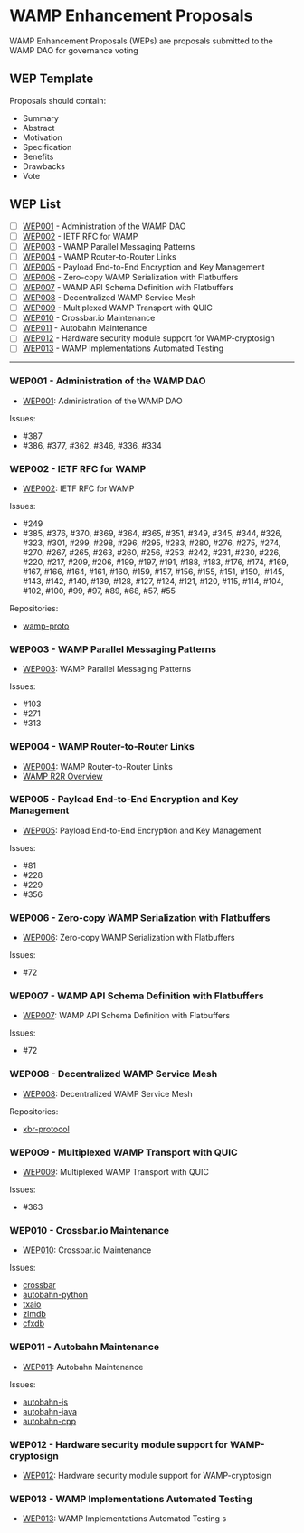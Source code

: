 # WAMP Enhancement Proposals

WAMP Enhancement Proposals (WEPs) are proposals submitted to the WAMP DAO
for governance voting

## WEP Template

Proposals should contain:

* Summary
* Abstract
* Motivation
* Specification
* Benefits
* Drawbacks
* Vote

## WEP List

* [ ] [WEP001](wep001/README.md) - Administration of the WAMP DAO
* [ ] [WEP002](wep002/README.md) - IETF RFC for WAMP
* [ ] [WEP003](wep003/README.md) - WAMP Parallel Messaging Patterns
* [ ] [WEP004](wep004/README.md) - WAMP Router-to-Router Links
* [ ] [WEP005](wep005/README.md) - Payload End-to-End Encryption and Key Management
* [ ] [WEP006](wep006/README.md) - Zero-copy WAMP Serialization with Flatbuffers
* [ ] [WEP007](wep007/README.md) - WAMP API Schema Definition with Flatbuffers
* [ ] [WEP008](wep008/README.md) - Decentralized WAMP Service Mesh
* [ ] [WEP009](wep009/README.md) - Multiplexed WAMP Transport with QUIC
* [ ] [WEP010](wep010/README.md) - Crossbar.io Maintenance
* [ ] [WEP011](wep011/README.md) - Autobahn Maintenance
* [ ] [WEP012](wep012/README.md) - Hardware security module support for WAMP-cryptosign
* [ ] [WEP013](wep013/README.md) - WAMP Implementations Automated Testing

---------

### WEP001 - Administration of the WAMP DAO

* [WEP001](wep001/README.md): Administration of the WAMP DAO

Issues:

* #387
* #386, #377, #362, #346, #336, #334


### WEP002 - IETF RFC for WAMP

* [WEP002](wep002/README.md): IETF RFC for WAMP

Issues:

* #249
* #385, #376, #370, #369, #364, #365, #351, #349, #345, #344, #326, #323, #301, #299, #298, #296, #295, #283, #280, #276, #275, #274, #270, #267, #265, #263, #260, #256, #253, #242, #231, #230, #226, #220, #217, #209, #206, #199, #197, #191, #188, #183, #176, #174, #169, #167, #166, #164, #161, #160, #159, #157, #156, #155, #151, #150,, #145, #143, #142, #140, #139, #128, #127, #124, #121, #120, #115, #114, #104, #102, #100, #99, #97, #89, #68, #57, #55

Repositories:

* [wamp-proto](https://github.com/wamp-proto/wamp-proto)


### WEP003 - WAMP Parallel Messaging Patterns

* [WEP003](wep003/README.md): WAMP Parallel Messaging Patterns

Issues:

* #103
* #271
* #313


### WEP004 - WAMP Router-to-Router Links

* [WEP004](wep004/README.md): WAMP Router-to-Router Links
* [WAMP R2R Overview](wep004/wamp_ap_r2r.pdf)


### WEP005 - Payload End-to-End Encryption and Key Management

* [WEP005](wep005/README.md): Payload End-to-End Encryption and Key Management

Issues:

* #81
* #228
* #229
* #356


### WEP006 - Zero-copy WAMP Serialization with Flatbuffers

* [WEP006](wep006/README.md): Zero-copy WAMP Serialization with Flatbuffers

Issues:

* #72


### WEP007 - WAMP API Schema Definition with Flatbuffers

* [WEP007](wep007/README.md): WAMP API Schema Definition with Flatbuffers

Issues:

* #72


### WEP008 - Decentralized WAMP Service Mesh

* [WEP008](wep008/README.md): Decentralized WAMP Service Mesh

Repositories:

* [xbr-protocol](https://github.com/crossbario/xbr-protocol/issues)


### WEP009 - Multiplexed WAMP Transport with QUIC

* [WEP009](wep009/README.md): Multiplexed WAMP Transport with QUIC

Issues:

* #363


### WEP010 - Crossbar.io Maintenance

* [WEP010](wep010/README.md): Crossbar.io Maintenance

Issues:

* [crossbar](https://github.com/crossbario/crossbar/issues)
* [autobahn-python](https://github.com/crossbario/autobahn-python/issues)
* [txaio](https://github.com/crossbario/txaio/issues)
* [zlmdb](https://github.com/crossbario/zlmdb/issues)
* [cfxdb](https://github.com/crossbario/cfxdb/issues)


### WEP011 - Autobahn Maintenance

* [WEP011](wep011/README.md): Autobahn Maintenance

Issues:

* [autobahn-js](https://github.com/crossbario/autobahn-js/issues)
* [autobahn-java](https://github.com/crossbario/autobahn-java/issues)
* [autobahn-cpp](https://github.com/crossbario/autobahn-cpp/issues)


### WEP012 - Hardware security module support for WAMP-cryptosign

* [WEP012](wep012/README.md): Hardware security module support for WAMP-cryptosign


### WEP013 - WAMP Implementations Automated Testing

* [WEP013](wep013/README.md): WAMP Implementations Automated Testing
s
